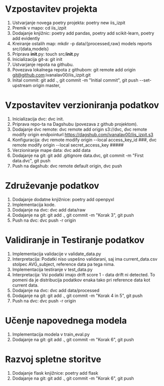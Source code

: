 # Vzpostavitev projekta
1. Ustvarjanje novega poetry projekta: poetry new iis_izpit
2. Premik v mapo: cd iis_izpit
3. Dodajanje knjižnic: poetry add pandas, poetry add scikit-learn, poetry add evidently
4. Kreiranje ostalih map: mkdir -p data/{processed,raw} models reports src/{data,models}
5. Priprava __init__.py: touch src/__init__.py
6. Inicializacija git-a: git init 
7. Ustvarjanje repota na githubu. 
8. Povezava lokalnega repota z githubom: git remote add origin git@github.com:ivanalav00/iis_izpit.git
9. Inital commit: git add ., git commit -m "Initial commit", git push --set-upstream origin master, 

# Vzpostavitev verzioniranja podatkov
1. Inicializacija dvc: dvc init.
2. Priprava repo-ta na Dagshubu (povezava z github projektom). 
3. Dodajanje dvc remote: dvc remote add origin s3://dvc, dvc remote modify origin endpointurl https://dagshub.com/ivanalav00/iis_izpit.s3
4. Konfiguracija: dvc remote modify origin --local access_key_id ###, dvc remote modify origin --local secret_access_key #####
5. Verzioniranje mape data: dvc add data
6. Dodajanje na git: git add .gitignore data.dvc, git commit -m "First data.dvc", git push
7. Push na dagshub: dvc remote default origin, dvc push

# Združevanje podatkov
1. Dodajanje dodatne knjižnice: poetry add openpyxl
2. Implementacija kode.
2. Dodajanje na dvc: dvc add data/raw
3. Dodajanje na git: git add ., git commit -m "Korak 3", git push
4. Push na dvc: dvc push -r origin

# Validiranje in Testiranje podatkov
1. Implementacija validacije v validate_data.py
2. Interpretacija: Podatki niso uspešno validarani, saj ima current_data.csv stolpec AVG_subject, reference data pa tega nima.
2. Implementacija testiranje v test_data.py
3. Interpretacija: Vsi podatki imajo drift score 1 - data drift ni detected. To pomeni da je distribucija podatkov enaka tako pri reference data kot current data. 
4. Dodajanje na dvc: dvc add data/processed
5. Dodajanje na git: git add ., git commit -m "Korak 4 in 5", git push
6. Push na dvc: dvc push -r origin

# Učenje napovednega modela
1. Implementacija modela v train_eval.py
2. Dodajanje na git: git add ., git commit -m "Korak 6", git push

# Razvoj spletne storitve
1. Dodajanje flask knjižnice: poetry add flask
2. Dodajanje na git: git add ., git commit -m "Korak 6", git push